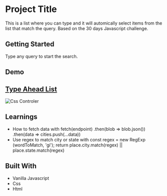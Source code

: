 # Project Title

This is a list where you can type and it will automically select items from the list that match the query. Based on the 30 days Javascript challenge.

## Getting Started

Type any query to start the search.

## Demo

## [Type Ahead List](https://danielgarciaguillen.github.io/typeahead/)
![Css Controler](/image/playingcss.png?raw=true "CssClock")


## Learnings

* How to fetch data with fetch(endpoint)
                                        .then(blob => blob.json())
                                        .then(data => cities.push(...data))
* Use regex to match city or state with 
    const regex = new RegExp (wordToMatch, 'gi');
    return place.city.match(regex) || place.state.match(regex)

## Built With

* Vanilla Javascript
* Css
* Html
